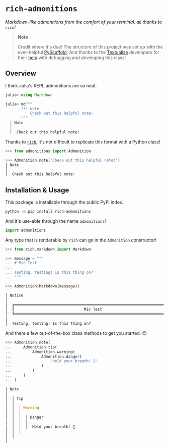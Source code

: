 # `rich-admonitions`
_Markdown-like admonitions from the comfort of your terminal, all thanks to `rich`!_

> **Note**
>
> Credit where it's due! The structure of this project was set up with the 
> ever-helpful [PyScaffold](https://pyscaffold.org). And thanks to the 
> [Textualize](https://www.textualize.io) developers for their 
> [help](https://github.com/Textualize/rich/discussions/2051) with 
> debugging and developing this class!

## Overview

I think Julia's REPL admonitions are so neat.

```julia
julia> using Markdown

julia> md"""
       !!! note
           Check out this helpful note!
       """
  │ Note
  │
  │  Check out this helpful note!
```

Thanks to [`rich`](https://github.com/textualize/rich), it's not difficult to replicate this format with a Python class!

```python
>>> from admonitions import Admonition

>>> Admonition.note("Check out this helpful note!")
│ Note  
│
│  Check out this helpful note!   
```    

## Installation & Usage

This package is installable through the public PyPi index.

```bash
python -m pip install rich-admonitions
```

And it's use-able through the name `admonitions`!

```python
import admonitions
```

Any type that is renderable by `rich` can go in the `Admonition` constructor!

```python
>>> from rich.markdown import Markdown

>>> message = """
... # Mic Test
... 
... Testing, testing! Is this thing on?
... """

>>> Admonition(Markdown(message))

│ Notice  
│
│  ╔══════════════════════════════════════════════════════════════════════╗   
│  ║                               Mic Test                               ║   
│  ╚══════════════════════════════════════════════════════════════════════╝   
│                                                                             
│  Testing, testing! Is this thing on?                                        
```

And there a few out-of-the-box class methods to get you started. 😊

```python
>>> Admonition.note(
...     Admonition.tip(
...         Admonition.warning(
...             Admonition.danger(
...                 "Hold your breath! 🤿"
...             )
...         )
...     )
... )

│ Note  
│
│  │ Tip                                                                      
│  │                                                                          
│  │  │ Warning                                                               
│  │  │                                                                       
│  │  │  │ Danger                                                             
│  │  │  │                                                                    
│  │  │  │  Hold your breath! 🤿                                            
│  │  │                                                                       
│  │                                                                          
│    

```